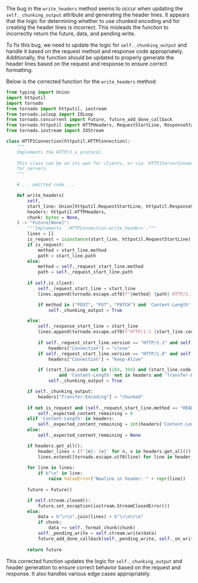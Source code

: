 The bug in the `write_headers` method seems to occur when updating the `self._chunking_output` attribute and generating the header lines. It appears that the logic for determining whether to use chunked encoding and for creating the header lines is incorrect. This misleads the function to incorrectly return the future, data, and pending write.

To fix this bug, we need to update the logic for `self._chunking_output` and handle it based on the request method and response code appropriately. Additionally, the function should be updated to properly generate the header lines based on the request and response to ensure correct formatting.

Below is the corrected function for the `write_headers` method:

```python
from typing import Union
import httputil
import tornado
from tornado import httputil, iostream
from tornado.ioloop import IOLoop
from tornado.concurrent import Future, future_add_done_callback
from tornado.httputil import HTTPHeaders, RequestStartLine, ResponseStartLine
from tornado.iostream import IOStream

class HTTP1Connection(httputil.HTTPConnection):
    """
    Implements the HTTP/1.x protocol.
    
    This class can be on its own for clients, or via `HTTP1ServerConnection`
    for servers.
    """

    # ... omitted code ...

    def write_headers(
        self,
        start_line: Union[httputil.RequestStartLine, httputil.ResponseStartLine],
        headers: httputil.HTTPHeaders,
        chunk: bytes = None,
    ) -> "Future[None]":
        """Implements `.HTTPConnection.write_headers`."""
        lines = []
        is_request = isinstance(start_line, httputil.RequestStartLine)
        if is_request:
            method = start_line.method
            path = start_line.path
        else:
            method = self._request_start_line.method
            path = self._request_start_line.path
        
        if self.is_client:
            self._request_start_line = start_line
            lines.append(tornado.escape.utf8(f"{method} {path} HTTP/1.1"))

            if method in ("POST", "PUT", "PATCH") and 'Content-Length' not in headers and 'Transfer-Encoding' not in headers:
                self._chunking_output = True

        else:
            self._response_start_line = start_line
            lines.append(tornado.escape.utf8(f"HTTP/1.1 {start_line.code} {start_line.reason}"))
            
            if self._request_start_line.version == "HTTP/1.1" and self._disconnect_on_finish:
                headers["Connection"] = "close"
            if self._request_start_line.version == "HTTP/1.0" and self._request_headers.get("Connection", "").lower() == "keep-alive":
                headers["Connection"] = "Keep-Alive"

            if (start_line.code not in (204, 304) and (start_line.code < 100 or start_line.code >= 200)
                    and 'Content-Length' not in headers and 'Transfer-Encoding' not in headers):
                self._chunking_output = True

        if self._chunking_output:
            headers["Transfer-Encoding"] = "chunked"
        
        if not is_request and (self._request_start_line.method == "HEAD" or start_line.code == 304):
            self._expected_content_remaining = 0
        elif 'Content-Length' in headers:
            self._expected_content_remaining = int(headers['Content-Length'])
        else:
            self._expected_content_remaining = None

        if headers.get_all():
            header_lines = (f'{n}: {v}' for n, v in headers.get_all())
            lines.extend([tornado.escape.utf8(line) for line in header_lines])
        
        for line in lines:
            if b"\n" in line:
                raise ValueError("Newline in header: " + repr(line))
        
        future = Future()

        if self.stream.closed():
            future.set_exception(iostream.StreamClosedError())
        else:
            data = b"\r\n".join(lines) + b"\r\n\r\n"
            if chunk:
                data += self._format_chunk(chunk)
            self._pending_write = self.stream.write(data)
            future_add_done_callback(self._pending_write, self._on_write_complete)
        
        return future
```

This corrected function updates the logic for `self._chunking_output` and header generation to ensure correct behavior based on the request and response. It also handles various edge cases appropriately.